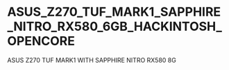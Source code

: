 # ASUS_Z270_TUF_MARK1_SAPPHIRE_NITRO_RX580_6GB_HACKINTOSH_OPENCORE
ASUS Z270 TUF MARK1 WITH SAPPHIRE NITRO RX580 8G
